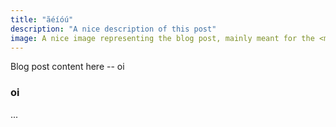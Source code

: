 ```yaml
---
title: "ãéíóú"
description: "A nice description of this post"
image: A nice image representing the blog post, mainly meant for the <meta> tags
---
```


Blog post content here
-- oi
### oi
...
